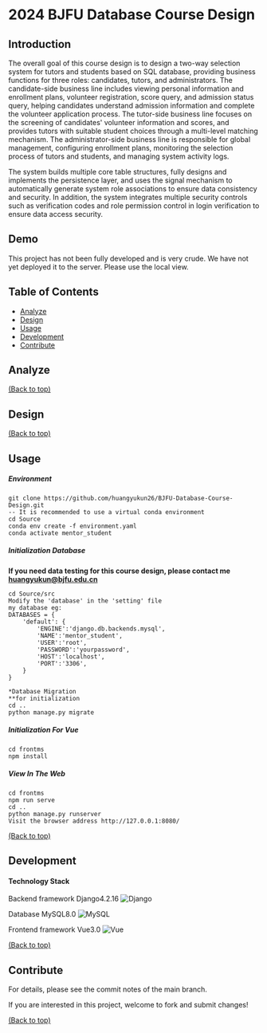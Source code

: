 # 2024 BJFU Database Course Design

## Introduction

The overall goal of this course design is to design a two-way selection system for tutors and students based on SQL database, providing business functions for three roles: candidates, tutors, and administrators. The candidate-side business line includes viewing personal information and enrollment plans, volunteer registration, score query, and admission status query, helping candidates understand admission information and complete the volunteer application process. The tutor-side business line focuses on the screening of candidates' volunteer information and scores, and provides tutors with suitable student choices through a multi-level matching mechanism. The administrator-side business line is responsible for global management, configuring enrollment plans, monitoring the selection process of tutors and students, and managing system activity logs.

The system builds multiple core table structures, fully designs and implements the persistence layer, and uses the signal mechanism to automatically generate system role associations to ensure data consistency and security. In addition, the system integrates multiple security controls such as verification codes and role permission control in login verification to ensure data access security.

## Demo

This project has not been fully developed and is very crude. We have not yet deployed it to the server. Please use the local view.

## Table of Contents

- [Analyze](#analyze)
- [Design](#design)
- [Usage](#usage)
- [Development](#development)
- [Contribute](#contribute)

## Analyze

[(Back to top)](#table-of-contents)

## Design

[(Back to top)](#table-of-contents)

## Usage

##### Environment

```
git clone https://github.com/huangyukun26/BJFU-Database-Course-Design.git
-- It is recommended to use a virtual conda environment
cd Source
conda env create -f environment.yaml
conda activate mentor_student
```

##### Initialization Database

**If you need data testing for this course design, please contact me huangyukun@bjfu.edu.cn**

```
cd Source/src
Modify the 'database' in the 'setting' file
my database eg:
DATABASES = {
    'default': {
        'ENGINE':'django.db.backends.mysql',
        'NAME':'mentor_student',
        'USER':'root',
        'PASSWORD':'yourpassword',
        'HOST':'localhost',
        'PORT':'3306',
    }
}

*Database Migration
**for initialization
cd ..
python manage.py migrate
```

##### Initialization For Vue

```
cd frontms
npm install
```

##### View In The Web

```
cd frontms
npm run serve
cd ..
python manage.py runserver
Visit the browser address http://127.0.0.1:8080/
```

[(Back to top)](#table-of-contents)

## Development

#### Technology Stack

Backend framework Django4.2.16 ![Django](https://img.shields.io/badge/Django-092E20?style=for-the-badge&logo=django&logoColor=green)

Database MySQL8.0 ![MySQL](https://img.shields.io/badge/MySQL-005C84?style=for-the-badge&logo=mysql&logoColor=white)

Frontend framework Vue3.0 ![Vue](https://img.shields.io/badge/Vue%20js-35495E?style=for-the-badge&logo=vuedotjs&logoColor=4FC08D)

[(Back to top)](#table-of-contents)

## Contribute

For details, please see the commit notes of the main branch.

If you are interested in this project, welcome to fork and submit changes!

[(Back to top)](#table-of-contents)
